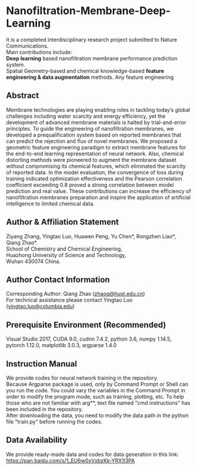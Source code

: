 # Nanofiltration-Membrane-Deep-Learning
It is a completed interdisciplinary research project submitted to Nature Communications.  
Main contributions include:  
**Deep learning** based nanofiltration membrane performance prediction system.  
Spatial Geometry-based and chemical knowledge-based **feature engineering & data augmentation** methods.
Any feature engineering 
## Abstract  
Membrane technologies are playing enabling roles in tackling today’s global challenges including water scarcity and energy efficiency, yet the development of advanced membrane materials is halted by trial-and-error principles. To guide the engineering of nanofiltration membranes, we developed a prequalification system based on reported membranes that can predict the rejection and flux of novel membranes. We proposed a geometric feature engineering paradigm to extract membrane features for the end-to-end learning representation of neural network. Also, chemical distorting methods were pioneered to augment the membrane dataset without compromising its chemical features, which eliminated the scarcity of reported data. In the model evaluation, the convergence of loss during training indicated optimization effectiveness and the Pearson correlation coefficient exceeding 0.8 proved a strong correlation between model prediction and real value. These contributions can increase the efficiency of nanofiltration membranes preparation and inspire the application of artificial intelligence to limited chemical data.  
## Author & Affiliation Statement
Ziyang Zhang, Yingtao Luo, Huawen Peng, Yu Chen*, Rongzhen Liao*, Qiang Zhao*.  
School of Chemistry and Chemical Engineering,  
Huazhong University of Science and Technology,  
Wuhan 430074 China.  
## Author Contact Information
Corresponding Author: Qiang Zhao (zhaoq@hust.edu.cn)  
For technical assistance please contact Yingtao Luo (yingtao.luo@columbia.edu)
## Prerequisite Environment (Recommended)
Visual Studio 2017, CUDA 9.0, cudnn 7.4.2, python 3.6, numpy 1.14.5, pytorch 1.12.0, matplotlib 3.0.3, argparse 1.4.0  
## Instruction Manual
We provide codes for neural network training in the repository.  
Because Argparse package is used, only by Command Prompt or Shell can you run the code. You could vary the variables in the Command Prompt in order to modify the program mode, such as training, plotting, etc. To help those who are not familiar with arg**, text file named "cmd instructions" has been included in the repository.  
After downloading the data, you need to modify the data path in the python file "train.py" before running the codes. 
## Data Availability
We provide ready-made data and codes for data generation in this link:  
https://pan.baidu.com/s/1_EU6w0xVxbzKk-YRX1l3PA  
